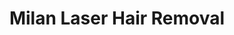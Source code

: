 ---
title: "Milan Laser Hair Removal"
url: /king-of-prussia/milan-laser-hair-removal/
shop: beauty
---